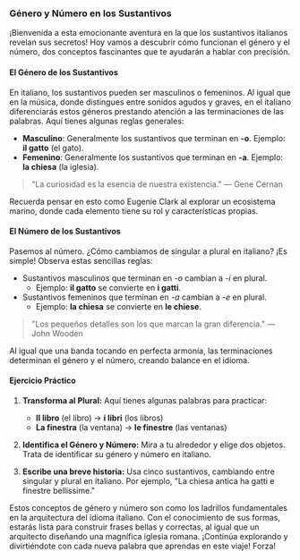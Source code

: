 ### Género y Número en los Sustantivos

¡Bienvenida a esta emocionante aventura en la que los sustantivos italianos revelan sus secretos! Hoy vamos a descubrir cómo funcionan el género y el número, dos conceptos fascinantes que te ayudarán a hablar con precisión.

#### El Género de los Sustantivos

En italiano, los sustantivos pueden ser masculinos o femeninos. Al igual que en la música, donde distingues entre sonidos agudos y graves, en el italiano diferenciarás estos géneros prestando atención a las terminaciones de las palabras. Aquí tienes algunas reglas generales:

- **Masculino**: Generalmente los sustantivos que terminan en **-o**. Ejemplo: **il gatto** (el gato).
- **Femenino**: Generalmente los sustantivos que terminan en **-a**. Ejemplo: **la chiesa** (la iglesia).

> "La curiosidad es la esencia de nuestra existencia." — Gene Cernan

Recuerda pensar en esto como Eugenie Clark al explorar un ecosistema marino, donde cada elemento tiene su rol y características propias.

#### El Número de los Sustantivos

Pasemos al número. ¿Cómo cambiamos de singular a plural en italiano? ¡Es simple! Observa estas sencillas reglas:

- Sustantivos masculinos que terminan en *-o* cambian a *-i* en plural. 
  - Ejemplo: **il gatto** se convierte en **i gatti**.
- Sustantivos femeninos que terminan en *-a* cambian a *-e* en plural.
  - Ejemplo: **la chiesa** se convierte en **le chiese**.

> "Los pequeños detalles son los que marcan la gran diferencia." — John Wooden

Al igual que una banda tocando en perfecta armonía, las terminaciones determinan el género y el número, creando balance en el idioma.

#### Ejercicio Práctico

1. **Transforma al Plural:** Aquí tienes algunas palabras para practicar:
   - **Il libro** (el libro) → **i libri** (los libros)
   - **La finestra** (la ventana) → **le finestre** (las ventanas)

2. **Identifica el Género y Número:** Mira a tu alrededor y elige dos objetos. Trata de identificar su género y número en italiano.

3. **Escribe una breve historia:** Usa cinco sustantivos, cambiando entre singular y plural en italiano. Por ejemplo, "La chiesa antica ha gatti e finestre bellissime."

Estos conceptos de género y número son como los ladrillos fundamentales en la arquitectura del idioma italiano. Con el conocimiento de sus formas, estarás lista para construir frases bellas y correctas, al igual que un arquitecto diseñando una magnífica iglesia romana. ¡Continúa explorando y divirtiéndote con cada nueva palabra que aprendas en este viaje! Forza!
